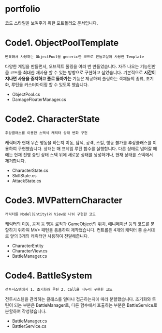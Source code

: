 # portfolio
코드 스타일을 보여주기 위한 포트폴리오 문서입니다.

# Code1. ObjectPoolTemplate
```반복해서 사용하는 ObjectPool을 generic한 코드로 만들고싶어 사용한 Template```

다양한 게임을 만들면서, 오브젝트 풀링을 여러 번 만들었습니다. 자주 나오는 기능인만큼 코드를 최대한 재사용 할 수 있는 방향으로 구현하고 싶었습니다. 기본적으로 **시간이 지나면 사용을 중지하고 풀로 돌아가는** 기능은 제공하되 풀링하는 객체들의 종류, 초기화, 루틴을 커스터마이징 할 수 있도록 했습니다.
- ObjectPool.cs
- DamageFloaterManager.cs

# Code2. CharacterState
```추상클래스를 이용한 스택식 캐릭터 상태 변화 구현```

캐릭터가 현재 무슨 행동을 하는지 이동, 탐색, 공격, 스킬, 행동 불가를 추상클래스를 이용하여 구현했습니다. 상태는 매 프레임 루틴 함수를 실행합니다. 다른 상태로 넘어갈 때에는 현재 진행 중인 상태 스택 위에 새로운 상태를 생성하거나, 현재 상태를 스택에서 제거합니다.
- CharacterState.cs
- SkillState.cs
- AttackState.cs

# Code3. MVPatternCharacter
```캐릭터를 Model(Entity)와 View로 나눠 구현한 코드```

캐릭터의 이동, 공격 등 행동 로직과 GameObject의 위치, 애니메이션 등의 코드를 분할하기 위하여 MV* 패턴을 응용하여 제작했습니다. 컨트롤은 4개의 캐릭터 중 순서대로 앞의 3개의 캐릭터만 사용하여 전달해줍니다.
- CharacterEntity
- CharacterView.cs
- BattleManager.cs

# Code4. BattleSystem
```전투시스템에서 1. 초기화와 루틴 2. Call을 나누어 구현한 코드```

전투시스템을 관리하는 클래스를 얼마나 접근하는지에 따라 분할했습니다. 초기화와 루틴이 되는 부분은 BattleManager로, 다른 함수에서 호출하는 부분은 BattleService로 분할하여 작성했습니다.
- BattleManager.cs
- BattlerService.cs
